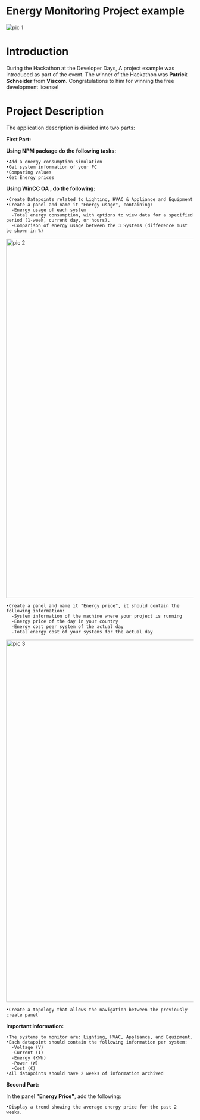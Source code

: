 # Energy Monitoring Project example

![pic 1](https://github.com/user-attachments/assets/52c670a9-0274-4ae1-8838-2edeb5e02d80)

# Introduction

During the Hackathon at the Developer Days, A project example was introduced as part of the event. The winner of the Hackathon was **Patrick Schneider** from **Viscom**. 
Congratulations to him for winning the free development license!

# Project Description

The application description is divided into two parts:

**First Part:**

  **Using NPM package do the following tasks:**
  
    •Add a energy consumption simulation  
    •Get system information of your PC
    •Comparing values
    •Get Energy prices 
    
  **Using WinCC OA , do the following:**
  
    •Create Datapoints related to Lighting, HVAC & Appliance and Equipment
    •Create a panel and name it "Energy usage", containing:
      -Energy usage of each system 
      -Total energy consumption, with options to view data for a specified period (1-week, current day, or hours).
      -Comparison of energy usage between the 3 Systems (difference must be shown in %)

  <img width="1904" height="964" alt="pic 2" src="https://github.com/user-attachments/assets/aa264ea3-7d05-4dc4-ba9b-09aa98223585" />
      

    •Create a panel and name it "Energy price", it should contain the following information:
      -System information of the machine where your project is running
      -Energy price of the day in your country
      -Energy cost peer system of the actual day
      -Total energy cost of your systems for the actual day

  <img width="1901" height="972" alt="pic 3" src="https://github.com/user-attachments/assets/1ef22782-60a4-472b-8b50-f2f1ea1686b5" />

      
    •Create a topology that allows the navigation between the previously create panel


  **Important information:**
  
    •The systems to monitor are: Lighting, HVAC, Appliance, and Equipment.
    •Each datapoint should contain the following information per system:
      -Voltage (V)
      -Current (I)
      -Energy (KWh)
      -Power (W)
      -Cost (€)
    •All datapoints should have 2 weeks of information archived


**Second Part:**

  In the panel **"Energy Price"**, add the following:
  
    •Display a trend showing the average energy price for the past 2 weeks.




